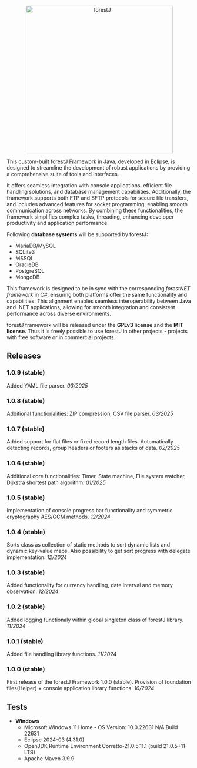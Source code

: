 <p align="center">
  <a href="https://forestany.net/" target="_blank">
    <img alt="forestJ" src="https://forestany.net/pngs/fjava-logo.png" width="400">
  </a>
</p>

This custom-built [forestJ Framework](https://forestany.net/fjava.php) in Java, developed in Eclipse, is designed to streamline the development of robust applications by providing a comprehensive suite of tools and interfaces.

It offers seamless integration with console applications, efficient file handling solutions, and database management capabilities. Additionally, the framework supports both FTP and SFTP protocols for secure file transfers, and includes advanced features for socket programming, enabling smooth communication across networks. By combining these functionalities, the framework simplifies complex tasks, threading, enhancing developer productivity and application performance.

Following **database systems** will be supported by forestJ:

* MariaDB/MySQL
* SQLite3
* MSSQL
* OracleDB
* PostgreSQL
* MongoDB

This framework is designed to be in sync with the corresponding *forestNET framework* in C#, ensuring both platforms offer the same functionality and capabilities. This alignment enables seamless interoperability between Java and .NET applications, allowing for smooth integration and consistent performance across diverse environments.

forestJ framework will be released under the **GPLv3 license** and the **MIT license**. Thus it is freely possible to use forestJ in other projects - projects with free software or in commercial projects.

## Releases

### 1.0.9 (stable)
Added YAML file parser. *03/2025*

### 1.0.8 (stable)
Additional functionalities: ZIP compression, CSV file parser. *03/2025*

### 1.0.7 (stable)
Added support for flat files or fixed record length files. Automatically detecting records, group headers or footers as stacks of data. *02/2025*

### 1.0.6 (stable)
Additional core functionalities: Timer, State machine, File system watcher, Dijkstra shortest path algorithm. *01/2025*

### 1.0.5 (stable)
Implementation of console progress bar functionality and symmetric cryptography AES/GCM methods. *12/2024*

### 1.0.4 (stable)
Sorts class as collection of static methods to sort dynamic lists and dynamic key-value maps. Also possibility to get sort progress with delegate implementation. *12/2024*

### 1.0.3 (stable)
Added functionality for currency handling, date interval and memory observation. *12/2024*

### 1.0.2 (stable)
Added logging functionaly within global singleton class of forestJ library. *11/2024*

### 1.0.1 (stable)
Added file handling library functions. *11/2024*

### 1.0.0 (stable)
First release of the forestJ Framework 1.0.0 (stable). Provision of foundation files(Helper) + console application library functions. *10/2024*

## Tests

* **Windows**
	* Microsoft Windows 11 Home - OS Version: 10.0.22631 N/A Build 22631
	* Eclipse 2024-03 (4.31.0)
    * OpenJDK Runtime Environment Corretto-21.0.5.11.1 (build 21.0.5+11-LTS)
    * Apache Maven 3.9.9
